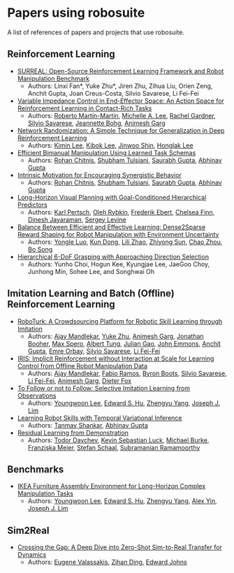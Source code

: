 # Papers using robosuite

A list of references of papers and projects that use robosuite.

## Reinforcement Learning

- [SURREAL: Open-Source Reinforcement Learning Framework and Robot Manipulation Benchmark](http://svl.stanford.edu/assets/papers/fan2018corl.pdf)
  - Authors: Linxi Fan\*, Yuke Zhu\*, Jiren Zhu, Zihua Liu, Orien Zeng, Anchit Gupta, Joan Creus-Costa, Silvio Savarese, Li Fei-Fei
- [Variable Impedance Control in End-Effector Space: An Action Space for Reinforcement Learning in Contact-Rich Tasks](https://arxiv.org/abs/1906.08880)
  - Authors: [Roberto Martín-Martín](https://arxiv.org/search/cs?searchtype=author&query=Martín-Martín%2C+R), [Michelle A. Lee](https://arxiv.org/search/cs?searchtype=author&query=Lee%2C+M+A), [Rachel Gardner](https://arxiv.org/search/cs?searchtype=author&query=Gardner%2C+R), [Silvio Savarese](https://arxiv.org/search/cs?searchtype=author&query=Savarese%2C+S), [Jeannette Bohg](https://arxiv.org/search/cs?searchtype=author&query=Bohg%2C+J), [Animesh Garg](https://arxiv.org/search/cs?searchtype=author&query=Garg%2C+A)
- [Network Randomization: A Simple Technique for Generalization in Deep Reinforcement Learning](https://arxiv.org/abs/1910.05396)
  - Authors: [Kimin Lee](https://arxiv.org/search/cs?searchtype=author&query=Lee%2C+K), [Kibok Lee](https://arxiv.org/search/cs?searchtype=author&query=Lee%2C+K), [Jinwoo Shin](https://arxiv.org/search/cs?searchtype=author&query=Shin%2C+J), [Honglak Lee](https://arxiv.org/search/cs?searchtype=author&query=Lee%2C+H)
- [Efficient Bimanual Manipulation Using Learned Task Schemas](https://arxiv.org/abs/1909.13874)
  - Authors: [Rohan Chitnis](https://arxiv.org/search/cs?searchtype=author&query=Chitnis%2C+R), [Shubham Tulsiani](https://arxiv.org/search/cs?searchtype=author&query=Tulsiani%2C+S), [Saurabh Gupta](https://arxiv.org/search/cs?searchtype=author&query=Gupta%2C+S), [Abhinav Gupta](https://arxiv.org/search/cs?searchtype=author&query=Gupta%2C+A)
- [Intrinsic Motivation for Encouraging Synergistic Behavior](https://arxiv.org/abs/2002.05189)
  - Authors: [Rohan Chitnis](https://arxiv.org/search/cs?searchtype=author&query=Chitnis%2C+R), [Shubham Tulsiani](https://arxiv.org/search/cs?searchtype=author&query=Tulsiani%2C+S), [Saurabh Gupta](https://arxiv.org/search/cs?searchtype=author&query=Gupta%2C+S), [Abhinav Gupta](https://arxiv.org/search/cs?searchtype=author&query=Gupta%2C+A)
- [Long-Horizon Visual Planning with Goal-Conditioned Hierarchical Predictors](https://arxiv.org/abs/2006.13205)
  - Authors: [Karl Pertsch](https://arxiv.org/search/cs?searchtype=author&query=Pertsch%2C+K), [Oleh Rybkin](https://arxiv.org/search/cs?searchtype=author&query=Rybkin%2C+O), [Frederik Ebert](https://arxiv.org/search/cs?searchtype=author&query=Ebert%2C+F), [Chelsea Finn](https://arxiv.org/search/cs?searchtype=author&query=Finn%2C+C), [Dinesh Jayaraman](https://arxiv.org/search/cs?searchtype=author&query=Jayaraman%2C+D), [Sergey Levine](https://arxiv.org/search/cs?searchtype=author&query=Levine%2C+S)
- [Balance Between Efficient and Effective Learning: Dense2Sparse Reward Shaping for Robot Manipulation with Environment Uncertainty](https://arxiv.org/abs/2003.02740)
  - Authors: [Yongle Luo](https://arxiv.org/search/cs?searchtype=author&query=Luo%2C+Y), [Kun Dong](https://arxiv.org/search/cs?searchtype=author&query=Dong%2C+K), [Lili Zhao](https://arxiv.org/search/cs?searchtype=author&query=Zhao%2C+L), [Zhiyong Sun](https://arxiv.org/search/cs?searchtype=author&query=Sun%2C+Z), [Chao Zhou](https://arxiv.org/search/cs?searchtype=author&query=Zhou%2C+C), [Bo Song](https://arxiv.org/search/cs?searchtype=author&query=Song%2C+B)
- [Hierarchical 6-DoF Grasping with Approaching Direction Selection](http://rllab.snu.ac.kr/publications/papers/2020_icra_gads.pdf)
  - Authors: Yunho Choi, Hogun Kee, Kyungjae Lee, JaeGoo Choy, Junhong Min, Sohee Lee, and Songhwai Oh

## Imitation Learning and Batch (Offline) Reinforcement Learning

- [RoboTurk: A Crowdsourcing Platform for Robotic Skill Learning through Imitation](https://arxiv.org/abs/1811.02790)
  - Authors: [Ajay Mandlekar](https://arxiv.org/search/cs?searchtype=author&query=Mandlekar%2C+A), [Yuke Zhu](https://arxiv.org/search/cs?searchtype=author&query=Zhu%2C+Y), [Animesh Garg](https://arxiv.org/search/cs?searchtype=author&query=Garg%2C+A), [Jonathan Booher](https://arxiv.org/search/cs?searchtype=author&query=Booher%2C+J), [Max Spero](https://arxiv.org/search/cs?searchtype=author&query=Spero%2C+M), [Albert Tung](https://arxiv.org/search/cs?searchtype=author&query=Tung%2C+A), [Julian Gao](https://arxiv.org/search/cs?searchtype=author&query=Gao%2C+J), [John Emmons](https://arxiv.org/search/cs?searchtype=author&query=Emmons%2C+J), [Anchit Gupta](https://arxiv.org/search/cs?searchtype=author&query=Gupta%2C+A), [Emre Orbay](https://arxiv.org/search/cs?searchtype=author&query=Orbay%2C+E), [Silvio Savarese](https://arxiv.org/search/cs?searchtype=author&query=Savarese%2C+S), [Li Fei-Fei](https://arxiv.org/search/cs?searchtype=author&query=Fei-Fei%2C+L)
- [IRIS: Implicit Reinforcement without Interaction at Scale for Learning Control from Offline Robot Manipulation Data](https://arxiv.org/abs/1911.05321)
  - Authors: [Ajay Mandlekar](https://arxiv.org/search/cs?searchtype=author&query=Mandlekar%2C+A), [Fabio Ramos](https://arxiv.org/search/cs?searchtype=author&query=Ramos%2C+F), [Byron Boots](https://arxiv.org/search/cs?searchtype=author&query=Boots%2C+B), [Silvio Savarese](https://arxiv.org/search/cs?searchtype=author&query=Savarese%2C+S), [Li Fei-Fei](https://arxiv.org/search/cs?searchtype=author&query=Fei-Fei%2C+L), [Animesh Garg](https://arxiv.org/search/cs?searchtype=author&query=Garg%2C+A), [Dieter Fox](https://arxiv.org/search/cs?searchtype=author&query=Fox%2C+D)
- [To Follow or not to Follow: Selective Imitation Learning from Observations](https://arxiv.org/abs/1912.07670)
  - Authors: [Youngwoon Lee](https://arxiv.org/search/cs?searchtype=author&query=Lee%2C+Y), [Edward S. Hu](https://arxiv.org/search/cs?searchtype=author&query=Hu%2C+E+S), [Zhengyu Yang](https://arxiv.org/search/cs?searchtype=author&query=Yang%2C+Z), [Joseph J. Lim](https://arxiv.org/search/cs?searchtype=author&query=Lim%2C+J+J)
- [Learning Robot Skills with Temporal Variational Inference](https://arxiv.org/abs/2006.16232)
  - Authors: [Tanmay Shankar](https://arxiv.org/search/cs?searchtype=author&query=Shankar%2C+T), [Abhinav Gupta](https://arxiv.org/search/cs?searchtype=author&query=Gupta%2C+A)
- [Residual Learning from Demonstration](https://arxiv.org/abs/2008.07682)
  - Authors: [Todor Davchev](https://arxiv.org/search/cs?searchtype=author&query=Davchev%2C+T), [Kevin Sebastian Luck](https://arxiv.org/search/cs?searchtype=author&query=Luck%2C+K+S), [Michael Burke](https://arxiv.org/search/cs?searchtype=author&query=Burke%2C+M), [Franziska Meier](https://arxiv.org/search/cs?searchtype=author&query=Meier%2C+F), [Stefan Schaal](https://arxiv.org/search/cs?searchtype=author&query=Schaal%2C+S), [Subramanian Ramamoorthy](https://arxiv.org/search/cs?searchtype=author&query=Ramamoorthy%2C+S)

## Benchmarks

- [IKEA Furniture Assembly Environment for Long-Horizon Complex Manipulation Tasks](https://arxiv.org/abs/1911.07246)
  - Authors: [Youngwoon Lee](https://arxiv.org/search/cs?searchtype=author&query=Lee%2C+Y), [Edward S. Hu](https://arxiv.org/search/cs?searchtype=author&query=Hu%2C+E+S), [Zhengyu Yang](https://arxiv.org/search/cs?searchtype=author&query=Yang%2C+Z), [Alex Yin](https://arxiv.org/search/cs?searchtype=author&query=Yin%2C+A), [Joseph J. Lim](https://arxiv.org/search/cs?searchtype=author&query=Lim%2C+J+J)

## Sim2Real

- [Crossing the Gap: A Deep Dive into Zero-Shot Sim-to-Real Transfer for Dynamics](https://arxiv.org/abs/2008.06686)
  - Authors: [Eugene Valassakis](https://arxiv.org/search/cs?searchtype=author&query=Valassakis%2C+E), [Zihan Ding](https://arxiv.org/search/cs?searchtype=author&query=Ding%2C+Z), [Edward Johns](https://arxiv.org/search/cs?searchtype=author&query=Johns%2C+E)